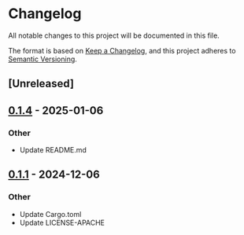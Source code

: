 # Changelog

All notable changes to this project will be documented in this file.

The format is based on [Keep a Changelog](https://keepachangelog.com/en/1.0.0/),
and this project adheres to [Semantic Versioning](https://semver.org/spec/v2.0.0.html).

## [Unreleased]

## [0.1.4](https://github.com/near/omni-transaction-rs/compare/v0.1.3...v0.1.4) - 2025-01-06

### Other

- Update README.md

## [0.1.1](https://github.com/near/omni-transaction-rs/compare/v0.1.0...v0.1.1) - 2024-12-06

### Other

- Update Cargo.toml
- Update LICENSE-APACHE
